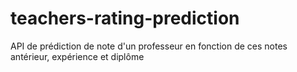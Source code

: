 # teachers-rating-prediction
API de prédiction de note d'un professeur en fonction de ces notes antérieur, expérience et diplôme
